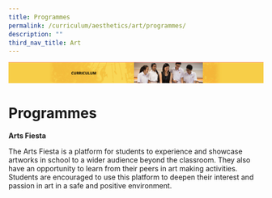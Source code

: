 ```yaml
---
title: Programmes
permalink: /curriculum/aesthetics/art/programmes/
description: ""
third_nav_title: Art
---
```

![](/images/Curriculum.png)

Programmes
==========


<b>Arts Fiesta</b>  
  




The Arts Fiesta is a platform for students to experience and showcase artworks in school to a wider audience beyond the classroom. They also have an opportunity to learn from their peers in art making activities. Students are encouraged to use this platform to deepen their interest and passion in art in a safe and positive environment.